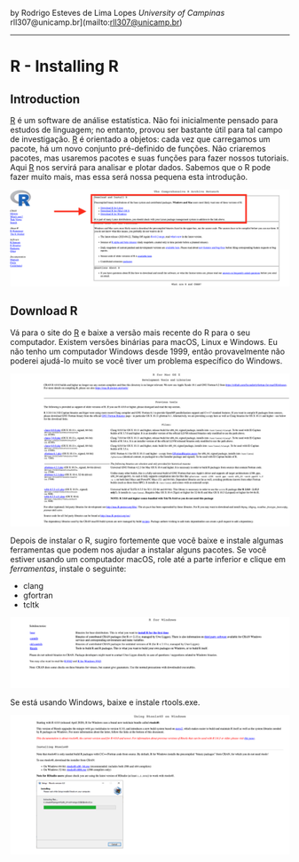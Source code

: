 by Rodrigo Esteves de Lima Lopes *University of Campinas*  rll307\@unicamp.br](mailto:rll307@unicamp.br)

------------------------------------------------------------------------
# R - Installing R

## Introduction

[R](https://www.r-project.org/) é um software de análise estatística. Não foi inicialmente pensado para estudos de linguagem; no entanto, provou ser bastante útil para tal campo de investigação. [R](https://www.r-project.org/) é orientado a objetos: cada vez que carregamos um pacote, há um novo conjunto pré-definido de funções. Não criaremos pacotes, mas usaremos pacotes e suas funções para fazer nossos tutoriais. Aqui [R](https://www.r-project.org/) nos servirá para analisar e plotar dados. Sabemos que o R pode fazer muito mais, mas essa será nossa pequena esta introdução.

![Choosing platform on CRAN website](./images/cran01.png)

## Download R

Vá para o site do [R](https://www.r-project.org/) e baixe a versão mais recente do R para o seu computador. Existem versões binárias para macOS, Linux e Windows. Eu não tenho um computador Windows desde 1999, então provavelmente não poderei ajudá-lo muito se você tiver um problema específico do Windows.

![Downloading R tools - Macintosh](./images/mac.png)

Depois de instalar o R, sugiro fortemente que você baixe e instale algumas ferramentas que podem nos ajudar a instalar alguns pacotes. Se você estiver usando um computador macOS, role até a parte inferior e clique em *ferramentas*, instale o seguinte:

-   clang
-   gfortran
-   tcltk

![Downloading Rtools - Windows -1](./images/rtools0.png)

Se está usando Windows, baixe e instale rtools.exe.

![Downloading Rtools - Windows- 2](./images/rtools.png)
